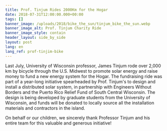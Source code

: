 ```yaml
---
title: Prof. Tinjum Rides 2000Km for the Hogar
date: 2018-07-31T12:00:00.000+00:00
tags: []
banner_image: /uploads/2018/bike_the_sun/tinjum_bike_the_sun.webp
banner_image_alt: Prof. Tinjum Charity Ride
banner_image_style: contain
header_layout: side_by_side
layout: post
lang: en
lang_ref: prof-tinjim-bike
---
```

Last July, University of Wisconsin professor, James Tinjum rode over 2,000 km by bicycle through the U.S. Midwest to promote solar energy and raise money to fund a new energy system for the Hogar. The fundraising ride was part of a year-long initiative spearheaded by Prof. Tinjum's to design and install a distributed solar system, in partnership with Engineers Without Borders and the Puerto Rico Relief Fund of South Central Wisconsin. The design is being developed by graduate students from the University of Wisconsin, and funds will be donated to locally source all the installation materials and contractors in the island.

On behalf or our children, we sincerely thank Professor Tinjum and his entire team for this valuable and generous initiative!
